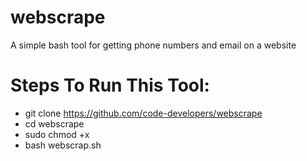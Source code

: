 # webscrape
A simple bash tool for getting phone numbers and email on a website

# Steps To Run This Tool:
- git clone https://github.com/code-developers/webscrape
- cd webscrape
- sudo chmod +x 
- bash webscrap.sh